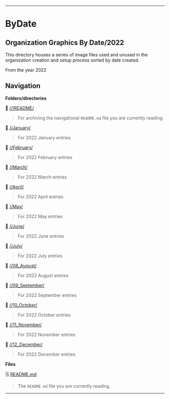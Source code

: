 
***

# ByDate

## Organization Graphics By Date/2022

This directory houses a series of image files used and unused in the organization creation and setup process sorted by date created.

From the year 2022

## Navigation

**Folders/directories**

📁 [//!README/](/OrganizationGraphics/!README/)

> For archiving the navigational `README.md` file you are currently reading.

📁 [//January/](/OrganizationGraphics/ByDate/2022/January/)

> For 2022 January entries

📁 [//February/](/OrganizationGraphics/ByDate/2022/February/)

> For 2022 February entries

📁 [//March/](/OrganizationGraphics/ByDate/2022/March/)

> For 2022 March entries

📁 [//April/](/OrganizationGraphics/ByDate/2022/April/)

> For 2022 April entries

📁 [//May/](/OrganizationGraphics/ByDate/2022/May/)

> For 2022 May entries

📁 [//June/](/OrganizationGraphics/ByDate/2022/June/)

> For 2022 June entries

📁 [//July/](/OrganizationGraphics/ByDate/2022/July/)

> For 2022 July entries

📁 [//08_August/](/OrganizationGraphics/ByDate/2022/August/)

> For 2022 August entries

📁 [//09_September/](/OrganizationGraphics/ByDate/2022/September/)

> For 2022 September entries

📁 [//10_October/](/OrganizationGraphics/ByDate/2022/October/)

> For 2022 October entries

📁 [//11_November/](/OrganizationGraphics/ByDate/2022/November/)

> For 2022 November entries

📁 [//12_December/](/OrganizationGraphics/ByDate/2022/December/)

> For 2022 December entries

**Files**

🗒️ [README.md](/NewOrgs/README.md)

> The `README.md` file you are currently reading.

***
